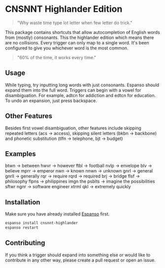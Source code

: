 # CNSNNT Highlander Edition

>"Why waste time type lot letter when few letter do trick."

This package contains shortcuts that allow autocompletion of English words from (mostly) consonants. This the highlander edition which means there are no collisions. Every trigger can only map to a single word. It's been configured to give you whichever word is the most common.

>"60% of the time, it works every time."

## Usage

While typing, try inputting long words with just consonants. Espanso should expand them into the full word. Triggers can begin with a vowel for disambiguation. For example, adtcn for addiction and edtcn for education. To undo an expansion, just press backspace.

## Other Features

Besides first vowel disambiguation, other features include skipping repeated letters (acs -> access), skipping silent letters (bkbn -> backbone) and phonetic substitution (tlfn -> telephone, bjt -> budget) 

## Examples

btwn -> between
hwvr -> however
ftbl -> football
nvlp -> envelope
blv -> believe
mprr -> emperor
nwn -> known
nnwn -> unknown
gnrl -> general
gnrll -> generally
rqr -> require
rqrd -> required
brj -> bridge
flsf -> philosophy
flpns -> philippines 
imgn the psblts -> imagine the possibilities
sftwr ngnr -> software engineer
xtrml qkl -> extremely quickly

## Installation

Make sure you have already installed [Espanso](https://espanso.org/install/) first.

```sh
espanso install cnsnnt-highlander
espanso restart
```

## Contributing

If you think a trigger should expand into something else or would like to contribute in any other way, please create a pull request or open an issue.
